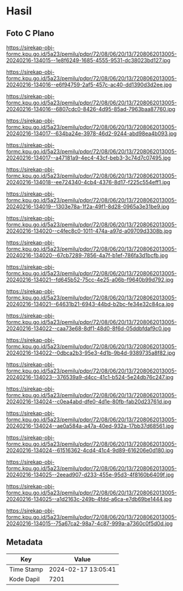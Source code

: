 # Hasil

## Foto C Plano

https://sirekap-obj-formc.kpu.go.id/5a23/pemilu/pdpr/72/08/06/20/13/7208062013005-20240216-134015--1e8f6249-1685-4555-9531-dc38023bd127.jpg

https://sirekap-obj-formc.kpu.go.id/5a23/pemilu/pdpr/72/08/06/20/13/7208062013005-20240216-134016--e6f94759-2af5-457c-ac40-dd1390d3d2ee.jpg

https://sirekap-obj-formc.kpu.go.id/5a23/pemilu/pdpr/72/08/06/20/13/7208062013005-20240216-134016--6807cdc0-8426-4d95-85ad-7963baa87760.jpg

https://sirekap-obj-formc.kpu.go.id/5a23/pemilu/pdpr/72/08/06/20/13/7208062013005-20240216-134017--634ba24e-3978-46d2-9244-abd98ea4b093.jpg

https://sirekap-obj-formc.kpu.go.id/5a23/pemilu/pdpr/72/08/06/20/13/7208062013005-20240216-134017--a47181a9-4ec4-43cf-beb3-3c74d7c07495.jpg

https://sirekap-obj-formc.kpu.go.id/5a23/pemilu/pdpr/72/08/06/20/13/7208062013005-20240216-134018--ee724340-4cb4-4376-8d17-f225c554eff1.jpg

https://sirekap-obj-formc.kpu.go.id/5a23/pemilu/pdpr/72/08/06/20/13/7208062013005-20240216-134019--1303e78a-1f2a-49f1-8d28-0965a3e31be9.jpg

https://sirekap-obj-formc.kpu.go.id/5a23/pemilu/pdpr/72/08/06/20/13/7208062013005-20240216-134020--c4fec8c0-1011-474a-a97d-a09709d3308b.jpg

https://sirekap-obj-formc.kpu.go.id/5a23/pemilu/pdpr/72/08/06/20/13/7208062013005-20240216-134020--67cb7289-7856-4a7f-b1ef-786fa3d1bcfb.jpg

https://sirekap-obj-formc.kpu.go.id/5a23/pemilu/pdpr/72/08/06/20/13/7208062013005-20240216-134021--fd645b52-75cc-4e25-a06b-f9640b99d792.jpg

https://sirekap-obj-formc.kpu.go.id/5a23/pemilu/pdpr/72/08/06/20/13/7208062013005-20240216-134021--64631b21-6943-44bd-b2bc-fe34e32c84ca.jpg

https://sirekap-obj-formc.kpu.go.id/5a23/pemilu/pdpr/72/08/06/20/13/7208062013005-20240216-134022--caa73e68-8df1-48d0-8f6d-05ddbfdaf9c0.jpg

https://sirekap-obj-formc.kpu.go.id/5a23/pemilu/pdpr/72/08/06/20/13/7208062013005-20240216-134022--0dbca2b3-95e3-4d1b-9b4d-9389735a8f82.jpg

https://sirekap-obj-formc.kpu.go.id/5a23/pemilu/pdpr/72/08/06/20/13/7208062013005-20240216-134023--376539a9-d4cc-41c1-b524-5e24db76c247.jpg

https://sirekap-obj-formc.kpu.go.id/5a23/pemilu/pdpr/72/08/06/20/13/7208062013005-20240216-134024--c0ea4abd-dfe0-4d1e-80fb-fab20d23761d.jpg

https://sirekap-obj-formc.kpu.go.id/5a23/pemilu/pdpr/72/08/06/20/13/7208062013005-20240216-134024--ae0a584a-a47a-40ed-932a-17bb37d68561.jpg

https://sirekap-obj-formc.kpu.go.id/5a23/pemilu/pdpr/72/08/06/20/13/7208062013005-20240216-134024--61516362-4cd4-41c4-9d89-616206e0d180.jpg

https://sirekap-obj-formc.kpu.go.id/5a23/pemilu/pdpr/72/08/06/20/13/7208062013005-20240216-134025--2eead907-d233-455e-95d3-4f8160b6409f.jpg

https://sirekap-obj-formc.kpu.go.id/5a23/pemilu/pdpr/72/08/06/20/13/7208062013005-20240216-134025--a1d2163c-249b-4fdd-a6ca-e7db69be1444.jpg

https://sirekap-obj-formc.kpu.go.id/5a23/pemilu/pdpr/72/08/06/20/13/7208062013005-20240216-134015--75a67ca2-98a7-4c87-999a-a7360c0f5d0d.jpg


## Metadata

| Key        | Value               |
| ---------- | ------------------- |
| Time Stamp | 2024-02-17 13:05:41 |
| Kode Dapil | 7201                |



